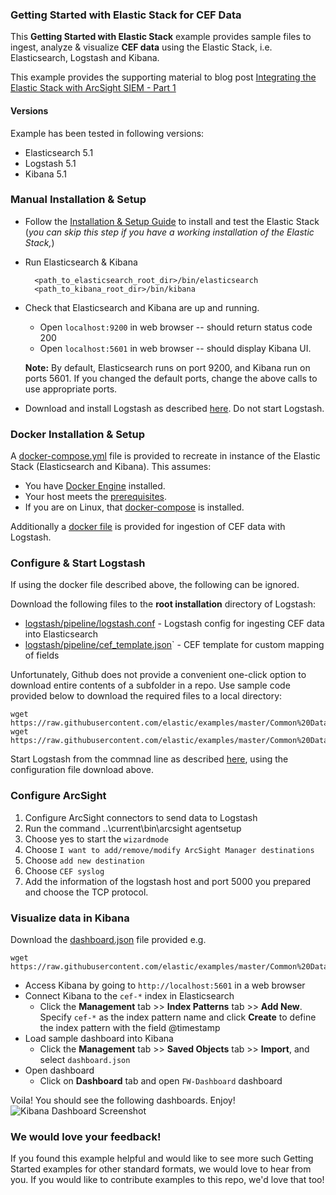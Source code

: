 ### Getting Started with Elastic Stack for CEF Data

This **Getting Started with Elastic Stack** example provides sample files to ingest, analyze & visualize **CEF data** using the Elastic Stack, i.e. Elasticsearch, Logstash and Kibana.

This example provides the supporting material to blog post [Integrating the Elastic Stack with ArcSight SIEM - Part 1](https://www.elastic.co/blog/integrating-elastic-stack-with-arcsight-siem-part-1)

#### Versions

Example has been tested in following versions:
- Elasticsearch 5.1
- Logstash 5.1
- Kibana 5.1

### Manual Installation & Setup

* Follow the [Installation & Setup Guide](https://github.com/elastic/examples/blob/master/Installation%20and%20Setup.md) to install and test the Elastic Stack (*you can skip this step if you have a working installation of the Elastic Stack,*)

* Run Elasticsearch & Kibana
  ```shell
    <path_to_elasticsearch_root_dir>/bin/elasticsearch
    <path_to_kibana_root_dir>/bin/kibana
    ```

* Check that Elasticsearch and Kibana are up and running.
  - Open `localhost:9200` in web browser -- should return status code 200
  - Open `localhost:5601` in web browser -- should display Kibana UI.

  **Note:** By default, Elasticsearch runs on port 9200, and Kibana run on ports 5601. If you changed the default ports, change   the above calls to use appropriate ports.

* Download and install Logstash as described [here](https://www.elastic.co/guide/en/logstash/5.1/installing-logstash.html#installing-binary). Do not start Logstash.

### Docker Installation & Setup

A [docker-compose.yml](https://github.com/elastic/examples/master/Common%20Data%20Formats/cef/docker-compose.yml) file is provided to recreate in instance of the Elastic Stack (Elasticsearch and Kibana). This assumes:

* You have [Docker Engine](https://docs.docker.com/engine/installation/) installed.
* Your host meets the [prerequisites](https://www.elastic.co/guide/en/elasticsearch/reference/5.1/docker.html#docker-cli-run-prod-mode).
* If you are on Linux, that [docker-compose](https://github.com/docker/compose/releases/latest) is installed.

Additionally a [docker file](https://github.com/elastic/examples/master/Common%20Data%20Formats/cef/logstash/Dockerfile) is provided for ingestion of CEF data with Logstash.


### Configure & Start Logstash

If using the docker file described above, the following can be ignored.

Download the following files to the **root installation** directory of Logstash:

- [logstash/pipeline/logstash.conf](https://github.com/elastic/examples/master/Common%20Data%20Formats/cef/logstash/pipeline/logstash.conf) - Logstash config for ingesting CEF data into Elasticsearch
- [logstash/pipeline/cef_template.json](https://github.com/elastic/examples/master/Common%20Data%20Formats/cef/logstash/pipeline/cef_template.json)` - CEF template for custom mapping of fields

Unfortunately, Github does not provide a convenient one-click option to download entire contents of a subfolder in a repo. Use sample code provided below to download the required files to a local directory:

```
wget https://raw.githubusercontent.com/elastic/examples/master/Common%20Data%20Formats/cef/logstash/pipeline/logstash.conf
wget https://raw.githubusercontent.com/elastic/examples/master/Common%20Data%20Formats/cef/logstash/pipeline/cef_template.json
```

Start Logstash from the commnad line as described [here](https://www.elastic.co/guide/en/logstash/5.1/running-logstash-command-line.html), using the configuration file download above.

### Configure ArcSight

1. Configure ArcSight connectors to send data to Logstash
1. Run the command ..<installdir>\current\bin\arcsight agentsetup
1. Choose yes to start the `wizardmode`
1. Choose `I want to add/remove/modify ArcSight Manager destinations`
1. Choose `add new destination`
1. Choose `CEF syslog`
1. Add the information of the logstash host and port 5000 you prepared and choose the TCP protocol.


### Visualize data in Kibana

Download the [dashboard.json](https://github.com/elastic/examples/master/Common%20Data%20Formats/cef/dashboard.json) file provided e.g.

```
wget https://raw.githubusercontent.com/elastic/examples/master/Common%20Data%20Formats/cef/dashboard.json
```

* Access Kibana by going to `http://localhost:5601` in a web browser
* Connect Kibana to the `cef-*` index in Elasticsearch
    * Click the **Management** tab >> **Index Patterns** tab >> **Add New**. Specify `cef-*` as the index pattern name and click **Create** to define the index pattern with the field @timestamp
* Load sample dashboard into Kibana
    * Click the **Management** tab >> **Saved Objects** tab >> **Import**, and select `dashboard.json`
* Open dashboard
    * Click on **Dashboard** tab and open `FW-Dashboard` dashboard

Voila! You should see the following dashboards. Enjoy!
![Kibana Dashboard Screenshot](https://github.com/elastic/examples/blob/master/Common%20Data%20Formats/cef/cef_dashboard.png?raw=true)

### We would love your feedback!
If you found this example helpful and would like to see more such Getting Started examples for other standard formats, we would love to hear from you. If you would like to contribute examples to this repo, we'd love that too!
